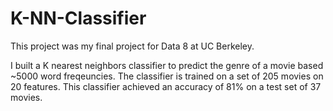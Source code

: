 # K-NN-Classifier
This project was my final project for Data 8 at UC Berkeley.

I built a K nearest neighbors classifier to predict the genre of a movie based ~5000 word freqeuncies. 
The classifier is trained on a set of 205 movies on 20 features. This classifier achieved an accuracy of 81% on a test set of 37 movies.
